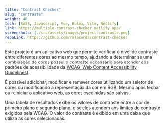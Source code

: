```yaml
---
title: "Contrast Checker"
slug: "contraste"
weight: 40
tech: [SASS, Javascript, Vue, Bulma, Vite, Netlify]
link: https://multiple-contrast-checker.netlify.app/
screenshots: [./src/assets/images/project-contraste.png]
repoLink: https://github.com/ralacerda/contrast-checker
---
```


Este projeto é um aplicativo web que permite verificar o nível de contraste entre diferentes cores ao mesmo tempo, ajudando a determinar se uma combinação de cores possui o contraste necessário para atender aos padrões de acessibilidade da [WCAG (Web Content Accessibility Guidelines)](https://webaim.org/articles/contrast/).

É possível adicionar, modificar e remover cores utilizando um seletor de cores ou modificando a representação da cor em RGB. Mesmo após fechar ou reiniciar o aplicativo web, as cores escolhidas são salvas.

Uma tabela de resultados exibe os valores de contraste entre a cor de primeiro plano e segundo plano, e se eles atendem aos limites de contraste exigidos pela WCAG. O valor do contraste é exibido em uma caixa que utiliza as cores selecionadas.

